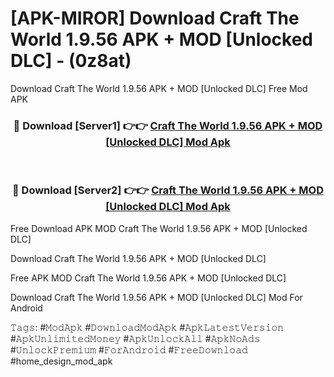 # [APK-MIROR] Download Craft The World 1.9.56 APK + MOD [Unlocked DLC] - (0z8at)
Download Craft The World 1.9.56 APK + MOD [Unlocked DLC] Free Mod APK

<div align="center">
<h3>🔴 Download [Server1] 👉👉 <a href="https://apk-comot.site?title=Craft_The_World_1.9.56_APK_+_MOD_[Unlocked_DLC]">Craft The World 1.9.56 APK + MOD [Unlocked DLC] Mod Apk</a></h3><br>

<h3>🔴 Download [Server2] 👉👉 <a href="https://apk-comot.site?title=Craft_The_World_1.9.56_APK_+_MOD_[Unlocked_DLC]">Craft The World 1.9.56 APK + MOD [Unlocked DLC] Mod Apk</a></h3>
</div>


Free Download APK MOD Craft The World 1.9.56 APK + MOD [Unlocked DLC]

Download Craft The World 1.9.56 APK + MOD [Unlocked DLC] 

Free APK MOD Craft The World 1.9.56 APK + MOD [Unlocked DLC] 

Download Craft The World 1.9.56 APK + MOD [Unlocked DLC] Mod For Android

𝚃𝚊𝚐𝚜: #𝙼𝚘𝚍𝙰𝚙𝚔 #𝙳𝚘𝚠𝚗𝚕𝚘𝚊𝚍𝙼𝚘𝚍𝙰𝚙𝚔 #𝙰𝚙𝚔𝙻𝚊𝚝𝚎𝚜𝚝𝚅𝚎𝚛𝚜𝚒𝚘𝚗 #𝙰𝚙𝚔𝚄𝚗𝚕𝚒𝚖𝚒𝚝𝚎𝚍𝙼𝚘𝚗𝚎𝚢 #𝙰𝚙𝚔𝚄𝚗𝚕𝚘𝚌𝚔𝙰𝚕𝚕 #𝙰𝚙𝚔𝙽𝚘𝙰𝚍𝚜 #𝚄𝚗𝚕𝚘𝚌𝚔𝙿𝚛𝚎𝚖𝚒𝚞𝚖 #𝙵𝚘𝚛𝙰𝚗𝚍𝚛𝚘𝚒𝚍 #𝙵𝚛𝚎𝚎𝙳𝚘𝚠𝚗𝚕𝚘𝚊𝚍 #home_design_mod_apk